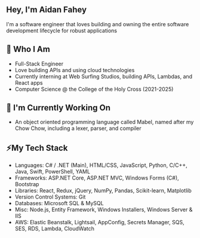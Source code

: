 ## Hey, I'm Aidan Fahey
I'm a software engineer that loves building and owning the entire software development lifecycle for robust applications

## 🌱 Who I Am
- Full-Stack Engineer
- Love building APIs and using cloud technologies
- Currently interning at Web Surfing Studios, building APIs, Lambdas, and React apps
- Computer Science @ the College of the Holy Cross (2021-2025)

## 🔭 I'm Currently Working On
- An object oriented programming language called Mabel, named after my Chow Chow, including a lexer, parser, and compiler

## ⚡My Tech Stack
- Languages: C# / .NET (Main), HTML/CSS, JavaScript, Python, C/C++, Java, Swift, PowerShell, YAML
- Frameworks: ASP.NET Core, ASP.NET MVC, Windows Forms (C#), Bootstrap
- Libraries: React, Redux, jQuery, NumPy, Pandas, Scikit-learn, Matplotlib
- Version Control Systems: Git
- Databases: Microsoft SQL & MySQL
- Misc: Node.js, Entity Framework, Windows Installers, Windows Server & IIS
- AWS: Elastic Beanstalk, Lightsail, AppConfig, Secrets Manager, SQS, SES, RDS, Lambda, CloudWatch

